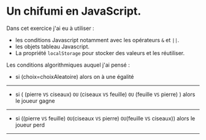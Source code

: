 # Un chifumi en JavaScript.

Dans cet exercice j'ai eu à utiliser : 
* les conditions Javascript notamment avec les opérateurs `&` et `||`.
* les objets tableau Javascript.
* La propriété `localStorage` pour stocker des valeurs et les réutiliser.


Les conditions algorithmiques auquel j'ai pensé :
- si  (choix=choixAleatoire)
   alors on à une égalité
----
- si ( (pierre `VS` ciseaux)  `OU` (ciseaux `VS` feuille) `OU` (feuille `VS` pierre) ) 
     alors le joueur gagne
-----
- si ((pierre `VS` feuille) `OU`(ciseaux `VS` pierre) `OU`(feuille `VS` ciseaux))
     alors le joueur perd
-----
